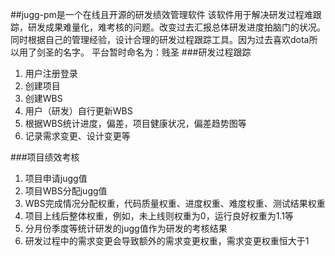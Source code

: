 ##jugg-pm是一个在线且开源的研发绩效管理软件
该软件用于解决研发过程难跟踪，研发成果难量化，难考核的问题。改变过去汇报总体研发进度拍脑门的状况。
同时根据自己的管理经验，设计合理的研发过程跟踪工具。因为过去喜欢dota所以用了剑圣的名字。
平台暂时命名为：贱圣
###研发过程跟踪
1.  用户注册登录
2.  创建项目
3.  创建WBS
4.  用户（研发）自行更新WBS
5.  根据WBS统计进度，偏差，项目健康状况，偏差趋势图等
6.  记录需求变更、设计变更等

###项目绩效考核
1.  项目申请jugg值
2.  项目WBS分配jugg值
3.  WBS完成情况分配权重，代码质量权重、进度权重、难度权重、测试结果权重
4.  项目上线后整体权重，例如，未上线则权重为0，运行良好权重为1.1等
5.  分月份季度等统计研发的jugg值作为研发的考核结果
6.  研发过程中的需求变更会导致额外的需求变更权重，需求变更权重恒大于1
